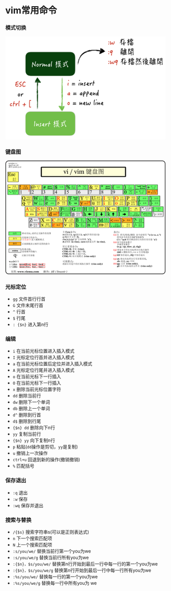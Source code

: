 # vim常用命令
### 模式切换
![vim模式](images/vim-mode.png)
### 键盘图
![vim键盘](images/vim-keybord.gif)
### 光标定位
- ```gg``` 文件首行行首
- ```G``` 文件末尾行首
- ```^``` 行首
- ```$``` 行尾
- ```: {$n}``` 进入第n行
### 编辑
- ```i``` 在当前光标位置进入插入模式
- ```I``` 光标定位行首并进入插入模式
- ```a``` 在当前光标位置后定位并进入插入模式
- ```A``` 光标定位行尾并进入插入模式
- ```o``` 在当前光标下一行插入
- ```O``` 在当前光标下一行插入
- ```x``` 删除当前光标位置字符
- ```dd``` 删除当前行
- ```dw``` 删除下一个单词
- ```db``` 删除上一个单词
- ```d^``` 删除到行首
- ```d$``` 删除到行尾
- ```{$n} dd``` 删除向下n行
- ```yy``` 复制当前行
- ```{$n} yy``` 向下复制n行
- ```p``` 粘贴(```dd```操作是剪切，```yy```是复制)
- ```u``` 撤销上一次操作
- ```ctrl+u``` 回退到新的操作(撤销撤销)
- ```%``` 匹配括号
### 保存退出
- ```:q``` 退出
- ```:w``` 保存
- ```:wq``` 保存并退出
### 搜索与替换
- ```/{$s}``` 搜索字符串s(可以是正则表达式)
- ```n``` 下一个搜索匹配项
- ```N``` 上一个搜索匹配项
- ```:s/you/we/``` 替换当前行第一个you为we 
- ```:s/you/we/g``` 替换当前行所有you为we 
- ```:{$n}，$s/you/we/``` 替换第n行开始到最后一行中每一行的第一个you为we
- ```:{$n}，$s/you/we/g``` 替换第n行开始到最后一行中每一行所有you为we
- ```:%s/you/we/``` 替换每一行的第一个you为we
- ```:%s/you/we/g``` 替换每一行中所有you为 we 
